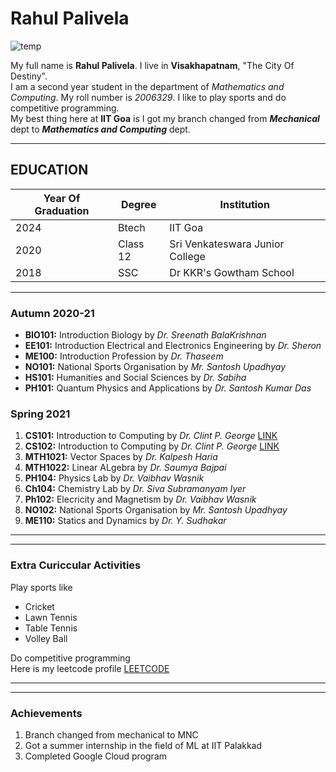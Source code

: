 
# Rahul Palivela


![temp](IMG_20220527_150741.jpg)  

My full name is **Rahul Palivela**. I live in **Visakhapatnam**, "The City Of Destiny".  
I am a second year student in the department of _Mathematics and Computing_. My roll number is _2006329_. I like to play sports and do competitive programming.  
My best thing here at **IIT Goa** is I got my branch changed from _**Mechanical**_ dept to _**Mathematics and Computing**_ dept.

* * *

**EDUCATION**
-------------
| Year Of Graduation      | Degree | Institution | 
| ----------- | ----------- | ----------- |
| 2024      | Btech       | IIT Goa|
| 2020   | Class 12        |Sri Venkateswara Junior College|
|2018 | SSC| Dr KKR's Gowtham School|
* * *

### **Autumn 2020-21**

*   **BIO101:** Introduction Biology by _Dr. Sreenath BalaKrishnan_
*   **EE101:** Introduction Electrical and Electronics Engineering by _Dr. Sheron_
*   **ME100:** Introduction Profession by _Dr. Thaseem_
*   **NO101:** National Sports Organisation by _Mr. Santosh Upadhyay_
*   **HS101:** Humanities and Social Sciences by _Dr. Sabiha_
*   **PH101:** Quantum Physics and Applications by _Dr. Santosh Kumar Das_

  

### **Spring 2021**

1.  **CS101:** Introduction to Computing by _Dr. Clint P. George_ [LINK](https://clintpgeorge.github.io/cs-101/autumn-2021/)
2.  **CS102:** Introduction to Computing by _Dr. Clint P. George_ [LINK](https://clintpgeorge.github.io/cs-102/spring-2022/)
3.  **MTH1021:** Vector Spaces by _Dr. Kalpesh Haria_
4.  **MTH1022:** Linear ALgebra by _Dr. Saumya Bajpai_
5.  **PH104:** Physics Lab by _Dr. Vaibhav Wasnik_
6.  **Ch104:** Chemistry Lab by _Dr. Siva Subramanyam Iyer_
7.  **Ph102:** Elecricity and Magnetism by _Dr. Vaibhav Wasnik_
8.  **NO102:** National Sports Organisation by _Mr. Santosh Upadhyay_
9.  **ME110:** Statics and Dynamics by _Dr. Y. Sudhakar_

* * *

* * *

### **Extra Curiccular Activities**

Play sports like

*   Cricket
*   Lawn Tennis
*   Table Tennis
*   Volley Ball

Do competitive programming  
Here is my leetcode profile [LEETCODE](https://leetcode.com/Palivela_Rahul/)

* * *

* * *

### **Achievements**

1.  Branch changed from mechanical to MNC
2.  Got a summer internship in the field of ML at IIT Palakkad
3.  Completed Google Cloud program